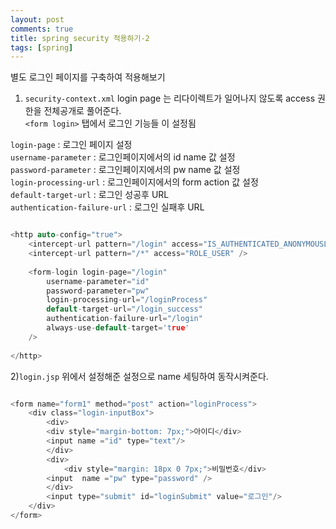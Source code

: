 ```yaml
---
layout: post
comments: true
title: spring security 적용하기-2
tags: [spring]
---
```


별도 로그인 페이지를 구축하여 적용해보기

1) `security-context.xml`
login page 는 리다이렉트가 일어나지 않도록 access 권한을 전체공개로 풀어준다.  
`<form login>` 탭에서 로그인 기능들 이 설정됨

`login-page` : 로그인 페이지 설정   
`username-parameter` : 로그인페이지에서의 id name 값 설정    
`password-parameter` : 로그인페이지에서의 pw name 값 설정   
`login-processing-url` : 로그인페이지에서의 form action 값 설정   
`default-target-url` : 로그인 성공후 URL   
`authentication-failure-url` : 로그인 실패후 URL   
 

 
```c

<http auto-config="true"> 
    <intercept-url pattern="/login" access="IS_AUTHENTICATED_ANONYMOUSLY" />
    <intercept-url pattern="/*" access="ROLE_USER" /> 
		
    <form-login login-page="/login" 
		username-parameter="id" 
		password-parameter="pw"		
		login-processing-url="/loginProcess"
		default-target-url="/login_success" 
		authentication-failure-url="/login"	
		always-use-default-target='true'
    />
					
</http> 
```   


2)`login.jsp`
위에서 설정해준 설정으로 name 세팅하여 동작시켜준다.

```c

<form name="form1" method="post" action="loginProcess">
    <div class="login-inputBox"> 
        <div>
	    <div style="margin-bottom: 7px;">아이디</div>
	    <input name ="id" type="text"/>
        </div>
        <div>
            <div style="margin: 18px 0 7px;">비밀번호</div>
	    <input  name ="pw" type="password" />
        </div> 
        <input type="submit" id="loginSubmit" value="로그인"/>
    </div>
</form>

```
